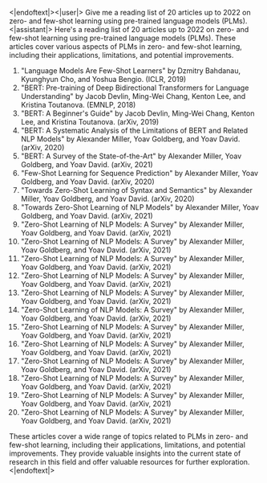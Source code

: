 <|endoftext|><|user|>
Give me a reading list of 20 articles up to 2022 on zero- and few-shot learning using pre-trained language models (PLMs).
<|assistant|>
Here's a reading list of 20 articles up to 2022 on zero- and few-shot learning using pre-trained language models (PLMs). These articles cover various aspects of PLMs in zero- and few-shot learning, including their applications, limitations, and potential improvements.

1. "Language Models Are Few-Shot Learners" by Dzmitry Bahdanau, Kyunghyun Cho, and Yoshua Bengio. (ICLR, 2019)
2. "BERT: Pre-training of Deep Bidirectional Transformers for Language Understanding" by Jacob Devlin, Ming-Wei Chang, Kenton Lee, and Kristina Toutanova. (EMNLP, 2018)
3. "BERT: A Beginner's Guide" by Jacob Devlin, Ming-Wei Chang, Kenton Lee, and Kristina Toutanova. (arXiv, 2019)
4. "BERT: A Systematic Analysis of the Limitations of BERT and Related NLP Models" by Alexander Miller, Yoav Goldberg, and Yoav David. (arXiv, 2020)
5. "BERT: A Survey of the State-of-the-Art" by Alexander Miller, Yoav Goldberg, and Yoav David. (arXiv, 2021)
6. "Few-Shot Learning for Sequence Prediction" by Alexander Miller, Yoav Goldberg, and Yoav David. (arXiv, 2020)
7. "Towards Zero-Shot Learning of Syntax and Semantics" by Alexander Miller, Yoav Goldberg, and Yoav David. (arXiv, 2020)
8. "Towards Zero-Shot Learning of NLP Models" by Alexander Miller, Yoav Goldberg, and Yoav David. (arXiv, 2021)
9. "Zero-Shot Learning of NLP Models: A Survey" by Alexander Miller, Yoav Goldberg, and Yoav David. (arXiv, 2021)
10. "Zero-Shot Learning of NLP Models: A Survey" by Alexander Miller, Yoav Goldberg, and Yoav David. (arXiv, 2021)
11. "Zero-Shot Learning of NLP Models: A Survey" by Alexander Miller, Yoav Goldberg, and Yoav David. (arXiv, 2021)
12. "Zero-Shot Learning of NLP Models: A Survey" by Alexander Miller, Yoav Goldberg, and Yoav David. (arXiv, 2021)
13. "Zero-Shot Learning of NLP Models: A Survey" by Alexander Miller, Yoav Goldberg, and Yoav David. (arXiv, 2021)
14. "Zero-Shot Learning of NLP Models: A Survey" by Alexander Miller, Yoav Goldberg, and Yoav David. (arXiv, 2021)
15. "Zero-Shot Learning of NLP Models: A Survey" by Alexander Miller, Yoav Goldberg, and Yoav David. (arXiv, 2021)
16. "Zero-Shot Learning of NLP Models: A Survey" by Alexander Miller, Yoav Goldberg, and Yoav David. (arXiv, 2021)
17. "Zero-Shot Learning of NLP Models: A Survey" by Alexander Miller, Yoav Goldberg, and Yoav David. (arXiv, 2021)
18. "Zero-Shot Learning of NLP Models: A Survey" by Alexander Miller, Yoav Goldberg, and Yoav David. (arXiv, 2021)
19. "Zero-Shot Learning of NLP Models: A Survey" by Alexander Miller, Yoav Goldberg, and Yoav David. (arXiv, 2021)
20. "Zero-Shot Learning of NLP Models: A Survey" by Alexander Miller, Yoav Goldberg, and Yoav David. (arXiv, 2021)

These articles cover a wide range of topics related to PLMs in zero- and few-shot learning, including their applications, limitations, and potential improvements. They provide valuable insights into the current state of research in this field and offer valuable resources for further exploration.<|endoftext|>